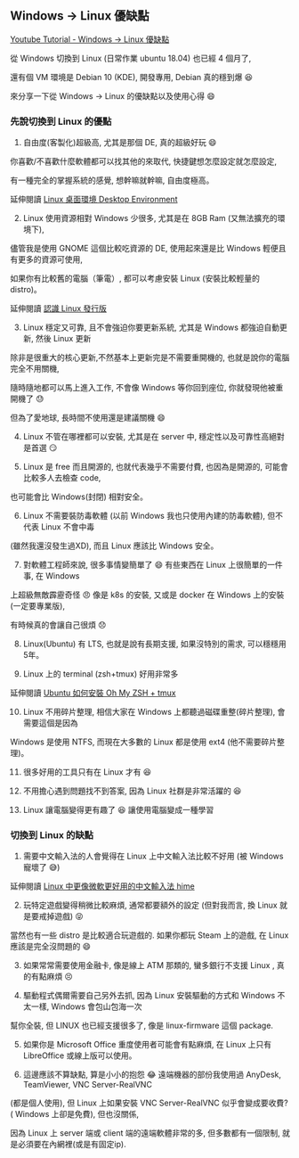 ## Windows -> Linux 優缺點

[Youtube Tutorial - Windows -> Linux 優缺點](https://youtu.be/wCQv7rfv69Q)

從 Windows 切換到 Linux (日常作業 ubuntu 18.04) 也已經 4 個月了,

還有個 VM 環境是 Debian 10 (KDE), 開發專用, Debian 真的穩到爆 :satisfied:

來分享一下從 Windows -> Linux 的優缺點以及使用心得 :smile:

### 先說切換到 Linux 的優點

1. 自由度(客製化)超級高, 尤其是那個 DE, 真的超級好玩 :smile:

你喜歡/不喜歡什麼軟體都可以找其他的來取代, 快捷鍵想怎麼設定就怎麼設定,

有一種完全的掌握系統的感覺, 想幹嘛就幹嘛, 自由度極高。

延伸閱讀 [Linux 桌面環境 Desktop Environment](https://github.com/twtrubiks/linux-note/tree/master/linux-de)

2. Linux 使用資源相對 Windows 少很多, 尤其是在 8GB Ram (又無法擴充的環境下),

儘管我是使用 GNOME 這個比較吃資源的 DE, 使用起來還是比 Windows 輕便且有更多的資源可使用,

如果你有比較舊的電腦（筆電）, 都可以考慮安裝 Linux (安裝比較輕量的 distro)。

延伸閱讀 [認識 Linux 發行版](https://github.com/twtrubiks/linux-note/tree/master/linux-distro)

3. Linux 穩定又可靠, 且不會強迫你要更新系統, 尤其是 Windows 都強迫自動更新, 然後 Linux 更新

除非是很重大的核心更新,不然基本上更新完是不需要重開機的, 也就是說你的電腦完全不用關機,

隨時隨地都可以馬上進入工作, 不會像 Windows 等你回到座位, 你就發現他被重開機了 :sweat:

但為了愛地球, 長時間不使用還是建議關機 :smile:

4. Linux 不管在哪裡都可以安裝, 尤其是在 server 中, 穩定性以及可靠性高絕對是首選 :smirk:

5. Linux 是 free 而且開源的, 也就代表幾乎不需要付費, 也因為是開源的, 可能會比較多人去檢查 code,

也可能會比 Windows(封閉) 相對安全。

6. Linux 不需要裝防毒軟體 (以前 Windows 我也只使用內建的防毒軟體), 但不代表 Linux 不會中毒

(雖然我還沒發生過XD), 而且 Linux 應該比 Windows 安全。

7. 對軟體工程師來說, 很多事情變簡單了 :smile: 有些東西在 Linux 上很簡單的一件事, 在 Windows

上超級無敵霹靂奇怪 :angry: 像是 k8s 的安裝, 又或是 docker 在 Windows 上的安裝(一定要專業版),

有時候真的會讓自己很煩 :disappointed:

8. Linux(Ubuntu) 有 LTS, 也就是說有長期支援, 如果沒特別的需求, 可以穩穩用5年。

9. Linux 上的 terminal (zsh+tmux) 好用非常多

延伸閱讀 [Ubuntu 如何安裝 Oh My ZSH + tmux](https://github.com/twtrubiks/Linux-note/tree/master/zsh-tmux-tutorual)

10. Linux 不用碎片整理, 相信大家在 Windows 上都聽過磁碟重整(碎片整理), 會需要這個是因為

Windows 是使用 NTFS, 而現在大多數的 Linux 都是使用 ext4 (他不需要碎片整理)。

11. 很多好用的工具只有在 Linux 才有 :satisfied:

12. 不用擔心遇到問題找不到答案, 因為 Linux 社群是非常活躍的 :satisfied:

13. Linux 讓電腦變得更有趣了 :laughing: 讓使用電腦變成一種學習

### 切換到 Linux 的缺點

1. 需要中文輸入法的人會覺得在 Linux 上中文輸入法比較不好用 (被 Windows 寵壞了 :sweat_smile:)

延伸閱讀 [Linux 中更像微軟更好用的中文輸入法 hime](https://github.com/twtrubiks/Linux-note/tree/master/hime-tutorial)

2. 玩特定遊戲變得稍微比較麻煩, 通常都要額外的設定 (但對我而言, 換 Linux 就是要戒掉遊戲) :stuck_out_tongue_closed_eyes:

當然也有一些 distro 是比較適合玩遊戲的. 如果你都玩 Steam 上的遊戲, 在 Linux 應該是完全沒問題的 :smile:

3. 如果常常需要使用金融卡, 像是線上 ATM 那類的, 蠻多銀行不支援 Linux , 真的有點麻煩 :persevere:

4. 驅動程式偶爾需要自己另外去抓, 因為 Linux 安裝驅動的方式和 Windows 不太一樣, Windows 會包山包海一次

幫你全裝, 但 LINUX 也已經支援很多了, 像是 linux-firmware 這個 package.

5. 如果你是 Microsoft Office 重度使用者可能會有點麻煩, 在 Linux 上只有 LibreOffice  或線上版可以使用。

6. 這邊應該不算缺點, 算是小小的抱怨 :joy: 遠端機器的部份我使用過 AnyDesk,  TeamViewer,  VNC Server-RealVNC

(都是個人使用), 但 Linux 上如果安裝 VNC Server-RealVNC 似乎會變成要收費? ( Windows 上卻是免費), 但也沒關係,

因為 Linux 上 server 端或 client 端的遠端軟體非常的多, 但多數都有一個限制, 就是必須要在內網裡(或是有固定ip).
